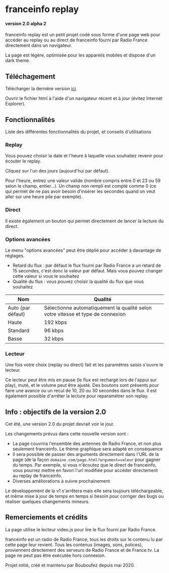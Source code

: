 # franceinfo replay
#### version 2.0 alpha 2
franceinfo replay est un petit projet codé sous forme d'une page web pour accéder au replay ou au direct de franceinfo fourni par Radio France directement dans un navigateur.

La page est légère, optimisée pour les appareils mobiles et dispose d'un dark theme.

## Téléchagement

Télécharger la dernière version [ici](https://github.com/Bouboufez/franceinfo-replay/releases).

Ouvrir le fichier html à l'aide d'un navigateur récent et à jour (évitez Internet Explorer).

## Fonctionnalités

Liste des différentes fonctionnalités du projet, et conseils d'utilisations

### Replay

Vous pouvez choisir la date et l'heure à laquelle vous souhaitez revenir pour écouter le replay.

Cliquez sur l'un des jours (aujourd'hui par défaut).

Pour l'heure, entrez une valeur valide (nombre compris entre 0 et 23 ou 59 selon le champ, entier...). Un champ non rempli est compté comme 0 (ce qui permet de ne pas avoir besoin d'insérer les secondes quand on veut aller sur une heure pile par exemple).

### Direct
Il existe également un bouton qui permet directement de lancer la lecture du direct.

### Options avancées
Le menu "options avancées" peut être déplié pour accéder à davantage de réglages.
* Retard du flux : par défaut le flux fourni par Radio France a un retard de 15 secondes, c'est donc la valeur par défaut. Mais vous pouvez changer cette valeur si vous le souhaitez
* Qualité du flux : vous pouvez choisir la qualité du flux que vous souhaitez

Nom | Qualité
------------ | -------------
Auto (par défaut) | Sélectionne automatiquement la qualité selon votre vitesse et type de connexion
Haute | 192 kbps
Standard | 96 kbps
Basse | 32 kbps

### Lecteur
Une fois votre choix (replay ou direct) fait et les paramètres saisis s'ouvre le lecteur.

Ce lecteur peut être mis en pause (le flux est rechargé lors de l'appui sur play), muté, et le volume peut être ajusté.
Des boutons sont présents pour faire une avance ou un recul de 10, 20 ou 30 secondes dans le flux.
Il est également possible d'arrêter la lecture pour reparamétrer son replay.

## Info : objectifs de la version 2.0
Cet été, une version 2.0 du projet devrait voir le jour.

Les changements prévus dans cette nouvelle version sont :
* La page couvrira l'ensemble des antennes de Radio France, et non plus seulement franceinfo. Le thème graphique sera adapté en conséquence
* Il sera possible de passer des arguments directement dans l'URL de la page (de la façon `domaine.com/page.html?argument=valeur` pour gagner du temps. Par exemple, si vous n'écoutez que le direct de franceinfo, vous pourrez mettre en favori l'url modifiée pour accéder directement au replay de franceinfo.
* Diverses améliorations à suivre prochainement

Le développement de la v1 s'arrêtera mais elle sera toujours téléchargeable, et même mise à jour de temps en temps si besoin pour corriger des bugs ou réaliser quelques changements mineurs.

## Remerciements et crédits
La page utilise le lecteur video.js pour lire le flux fourni par Radio France.

franceinfo est un radio de Radio France, tous les droits sur le contenu lu par cette page leur revient. Tous les contenus (images, sons, polices), proviennent directement des serveurs de Radio France et de France.tv. La page ne peut pas être exécutée hors connexion.

Projet initié, créé et maintenu par Bouboufez depuis mai 2020.

